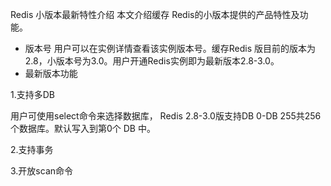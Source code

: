 Redis 小版本最新特性介绍
本文介绍缓存 Redis的小版本提供的产品特性及功能。
- 版本号
用户可以在实例详情查看该实例版本号。缓存Redis 版目前的版本为2.8，小版本号为3.0。用户开通Redis实例即为最新版本2.8-3.0。
- 最新版本功能

1.支持多DB

用户可使用select命令来选择数据库， Redis 2.8-3.0版支持DB 0-DB 255共256个数据库。默认写入到第0个 DB 中。

2.支持事务

3.开放scan命令
